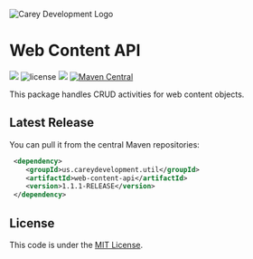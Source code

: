 ![Carey Development Logo](http://careydevelopment.us/img/branding/careydevelopment-logo-sm.png)

# Web Content API
![](https://img.shields.io/badge/jdk-11-blue.svg) ![license](https://img.shields.io/badge/license-MIT-blue.svg) 
![](https://img.shields.io/badge/maven-3.6.3-blue.svg)
[![Maven Central](https://maven-badges.herokuapp.com/maven-central/us.careydevelopment.util/web-content-api/badge.svg)](https://search.maven.org/artifact/us.careydevelopment.util/web-content-api/1.2.0-RELEASE/jar)



This package handles CRUD activities for web content objects.


## Latest Release
You can pull it from the central Maven repositories:

```xml
 <dependency>
    <groupId>us.careydevelopment.util</groupId>
    <artifactId>web-content-api</artifactId>
    <version>1.1.1-RELEASE</version>
 </dependency>
```

## License
This code is under the [MIT License](https://github.com/careydevelopment/web-content-api/blob/main/LICENSE).
